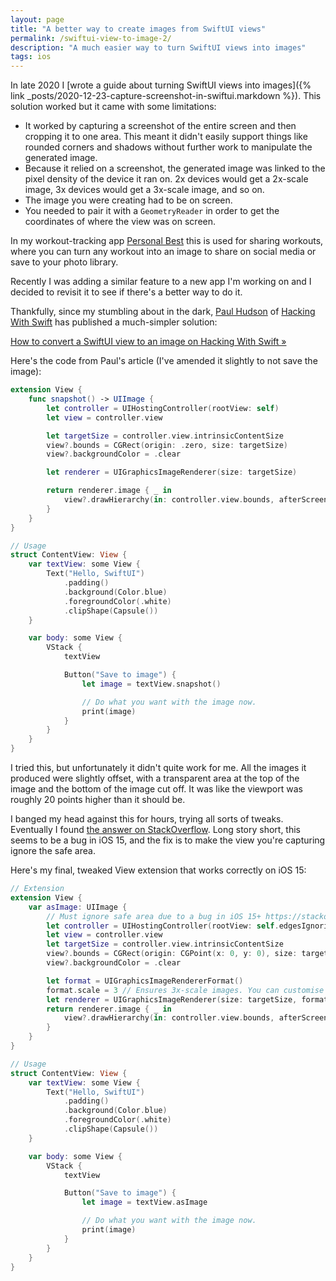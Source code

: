 ```yaml
---
layout: page
title: "A better way to create images from SwiftUI views"
permalink: /swiftui-view-to-image-2/
description: "A much easier way to turn SwiftUI views into images"
tags: ios
---
```


In late 2020 I [wrote a guide about turning SwiftUI views into images]({% link _posts/2020-12-23-capture-screenshot-in-swiftui.markdown %}). This solution worked but it came with some limitations:

- It worked by capturing a screenshot of the entire screen and then cropping it to one area. This meant it didn't easily support things like rounded corners and shadows without further work to manipulate the generated image.
- Because it relied on a screenshot, the generated image was linked to the pixel density of the device it ran on. 2x devices would get a 2x-scale image, 3x devices would get a 3x-scale image, and so on.
- The image you were creating had to be on screen.
- You needed to pair it with a `GeometryReader` in order to get the coordinates of where the view was on screen.

In my workout-tracking app [Personal Best](https://getpersonalbest.com) this is used for sharing workouts, where you can turn any workout into an image to share on social media or save to your photo library.

Recently I was adding a similar feature to a new app I'm working on and I decided to revisit it to see if there's a better way to do it.

Thankfully, since my stumbling about in the dark, [Paul Hudson](https://twitter.com/twostraws) of [Hacking With Swift](https://hackingwithswift.com) has published a much-simpler solution:

[How to convert a SwiftUI view to an image on Hacking With Swift &raquo;](https://www.hackingwithswift.com/quick-start/swiftui/how-to-convert-a-swiftui-view-to-an-image)

Here's the code from Paul's article (I've amended it slightly to not save the image):

```swift
extension View {
    func snapshot() -> UIImage {
        let controller = UIHostingController(rootView: self)
        let view = controller.view

        let targetSize = controller.view.intrinsicContentSize
        view?.bounds = CGRect(origin: .zero, size: targetSize)
        view?.backgroundColor = .clear

        let renderer = UIGraphicsImageRenderer(size: targetSize)

        return renderer.image { _ in
            view?.drawHierarchy(in: controller.view.bounds, afterScreenUpdates: true)
        }
    }
}

// Usage
struct ContentView: View {
    var textView: some View {
        Text("Hello, SwiftUI")
            .padding()
            .background(Color.blue)
            .foregroundColor(.white)
            .clipShape(Capsule())
    }

    var body: some View {
        VStack {
            textView

            Button("Save to image") {
                let image = textView.snapshot()

                // Do what you want with the image now.
                print(image)
            }
        }
    }
}
```

I tried this, but unfortunately it didn't quite work for me. All the images it produced were slightly offset, with a transparent area at the top of the image and the bottom of the image cut off. It was like the viewport was roughly 20 points higher than it should be.

I banged my head against this for hours, trying all sorts of tweaks. Eventually I found [the answer on StackOverflow](https://stackoverflow.com/a/69819567/1011161). Long story short, this seems to be a bug in iOS 15, and the fix is to make the view you're capturing ignore the safe area.

Here's my final, tweaked View extension that works correctly on iOS 15:

```swift
// Extension
extension View {
    var asImage: UIImage {
        // Must ignore safe area due to a bug in iOS 15+ https://stackoverflow.com/a/69819567/1011161
        let controller = UIHostingController(rootView: self.edgesIgnoringSafeArea(.top))
        let view = controller.view
        let targetSize = controller.view.intrinsicContentSize
        view?.bounds = CGRect(origin: CGPoint(x: 0, y: 0), size: targetSize)
        view?.backgroundColor = .clear

        let format = UIGraphicsImageRendererFormat()
        format.scale = 3 // Ensures 3x-scale images. You can customise this however you like.
        let renderer = UIGraphicsImageRenderer(size: targetSize, format: format)
        return renderer.image { _ in
            view?.drawHierarchy(in: controller.view.bounds, afterScreenUpdates: true)
        }
    }
}

// Usage
struct ContentView: View {
    var textView: some View {
        Text("Hello, SwiftUI")
            .padding()
            .background(Color.blue)
            .foregroundColor(.white)
            .clipShape(Capsule())
    }

    var body: some View {
        VStack {
            textView

            Button("Save to image") {
                let image = textView.asImage

                // Do what you want with the image now.
                print(image)
            }
        }
    }
}
```
